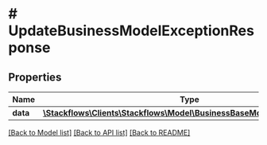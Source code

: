 # # UpdateBusinessModelExceptionResponse

## Properties

Name | Type | Description | Notes
------------ | ------------- | ------------- | -------------
**data** | [**\Stackflows\Clients\Stackflows\Model\BusinessBaseModelExceptionModel**](BusinessBaseModelExceptionModel.md) |  | [optional]

[[Back to Model list]](../../README.md#models) [[Back to API list]](../../README.md#endpoints) [[Back to README]](../../README.md)

